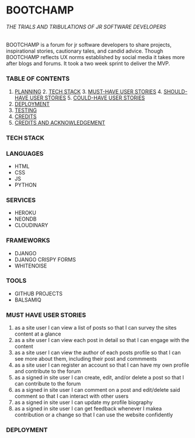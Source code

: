# BOOTCHAMP  

###### THE TRIALS AND TRIBULATIONS OF JR SOFTWARE DEVELOPERS

BOOTCHAMP is a forum for jr software developers to share projects, inspirational stories, cautionary tales, and candid advice. Though BOOTCHAMP reflects UX norms established by social media it takes more after blogs and forums. It took a two week sprint to deliver the MVP.

### TABLE OF CONTENTS

1. [PLANNING]()
    2. [TECH STACK](#tech-stack)
    3. [MUST-HAVE USER STORIES](#must-have-user-stories)
    4. [SHOULD-HAVE USER STORIES]()
    5. [COULD-HAVE USER STORIES]()
2. [DEPLOYMENT](#deployment)
3. [TESTING]()
4. [CREDITS]()
5. [CREDITS AND ACKNOWLEDGEMENT]()

### TECH STACK  

### LANGUAGES

- HTML 
- CSS 
- JS 
- PYTHON 

### SERVICES

- HEROKU 
- NEONDB  
- CLOUDINARY 
 
### FRAMEWORKS

- DJANGO 
- DJANGO CRISPY FORMS 
- WHITENOISE 

### TOOLS

- GITHUB PROJECTS
- BALSAMIQ

### MUST HAVE USER STORIES

1. as a site user I can view a list of posts so that I can survey the sites content at a glance
1. as a site user I can view each post in detail so that I can engage with the content
1. as a site user I can view the author of each posts profile so that I can see more about them, including their post and commments
1. as a site user I can register an account so that I can have my own profile and contribute to the forum 
1. as a signed in site user I can create, edit, and/or delete a post so that I can contribute to the forum
1. as a signed in site user I can comment on a post and edit/delete said comment so that I can interact with other users
1. as a signed in site user I can update my profile biography
1. as a signed in site user I can get feedback whenever I makea contribution or a change so that I can use the website confidently  

### DEPLOYMENT